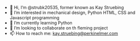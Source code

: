 - 👋 Hi, I’m @strubk20535, former known as Kay Struebing
- 👀 I’m interested in mechanical design, Python HTML, CSS and Javascript programming
- 🌱 I’m currently learning Python
- 💞️ I’m looking to collaborate on th fleming project
- 📫 How to reach me: kay.struebing@perkinelmer.com

<!---
strubk20535/strubk20535 is a ✨ special ✨ repository because its `README.md` (this file) appears on your GitHub profile.
You can click the Preview link to take a look at your changes.
--->
